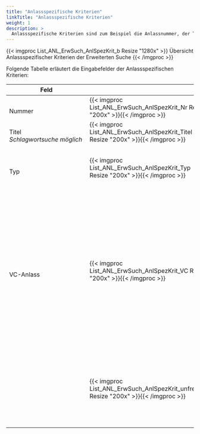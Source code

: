 ```yaml
---
title: "Anlassspezifische Kriterien"
linkTitle: "Anlassspezifische Kriterien"
weight: 1
description: >
  Anlassspezifische Kriterien sind zum Beispiel die Anlassnummer, der Titel oder der Typ des Anlasses.
---
```

{{< imgproc List_ANL_ErwSuch_AnlSpezKrit_b Resize "1280x" >}}
Übersicht Anlassspezifischer Kriterien der Erweiterten Suche 
{{< /imgproc >}}

Folgende Tabelle erläutert die Eingabefelder der Anlassspezifischen Kriterien:

 |<div style="width:200px">Feld</div>|<div style="width:200px"></div>|Funktion|
 |---|---|---|
 |</br>Nummer|{{< imgproc List_ANL_ErwSuch_AnlSpezKrit_Nr Resize "200x" >}}{{< /imgproc >}}|</br>individuelle Anlassnummer|
 |</br>Titel </br> *Schlagwortsuche möglich*|{{< imgproc List_ANL_ErwSuch_AnlSpezKrit_Titel Resize "200x" >}}{{< /imgproc >}}|</br>Titel der Buchung|
 |</br>Typ|{{< imgproc List_ANL_ErwSuch_AnlSpezKrit_Typ Resize "200x" >}}{{< /imgproc >}}|</br>Typ, nach welchem der Anlass kategorisiert wurde|
 |</br>VC-Anlass|{{< imgproc List_ANL_ErwSuch_AnlSpezKrit_VC Resize "200x" >}}{{< /imgproc >}}|</br>**Alle** </br> Es werden alle Anlässe berücksichtigt <br/> **Anlass ohne VC** Es werden nur Anlässe berücksichtigt, bei welchen keine Viedokonferenz stattfindet. <br/> **Anlass mit VC** Es werden nur Anlässe berücksichtigt, bei welchen eine Videokonferenz stattfindet.|
 ||{{< imgproc List_ANL_ErwSuch_AnlSpezKrit_unfreiBest Resize "200x" >}}{{< /imgproc >}}|</br>Ist diese Checkbox aktiviert, werden alle Anlässe mit noch nicht genehmigten Bestellungen angezeigt.|

 